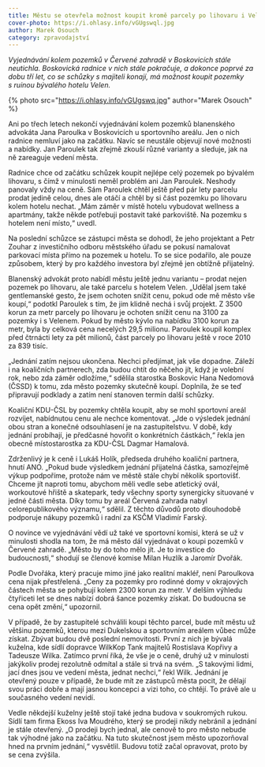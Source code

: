 ```yaml
---
title: Městu se otevřela možnost koupit kromě parcely po lihovaru i Velen
cover-photo: https://i.ohlasy.info/vGUgswql.jpg
author: Marek Osouch
category: zpravodajství
---
```


*Vyjednávání kolem pozemků v Červené zahradě v Boskovicích stále neutichla. Boskovická radnice v nich stále pokračuje, a dokonce poprvé za dobu tří let, co se schůzky s majiteli konají, má možnost koupit pozemky s ruinou bývalého hotelu Velen.*

{% photo src="https://i.ohlasy.info/vGUgswq.jpg" author="Marek Osouch" %}

Ani po třech letech nekončí vyjednávání kolem pozemků blanenského advokáta Jana Paroulka v Boskovicích u sportovního areálu. Jen o nich radnice nemluví jako na začátku. Navíc se neustále objevují nové možnosti a nabídky. Jan Paroulek tak zřejmě zkouší různé varianty a sleduje, jak na ně zareaguje vedení města.

Radnice chce od začátku schůzek koupit nejlépe celý pozemek po bývalém lihovaru, s čímž v minulosti neměl problém ani Jan Paroulek. Neshody panovaly vždy na ceně. Sám Paroulek chtěl ještě před pár lety parcelu prodat jedině celou, dnes ale otáčí a chtěl by si část pozemku po lihovaru kolem hotelu nechat. „Mám záměr v místě hotelu vybudovat wellness a apartmány, takže někde potřebuji postavit také parkoviště. Na pozemku s hotelem není místo,“ uvedl.

Na poslední schůzce se zástupci města se dohodl, že jeho projektant a Petr Zouhar z investičního odboru městského úřadu se pokusí namalovat parkovací místa přímo na pozemek u hotelu. To se sice podařilo, ale pouze způsobem, který by pro každého investora byl zřejmě jen obtížně přijatelný.

Blanenský advokát proto nabídl městu ještě jednu variantu – prodat nejen pozemek po lihovaru, ale také parcelu s hotelem Velen. „Udělal jsem také gentlemanské gesto, že jsem ochoten snížit cenu, pokud ode mě město vše koupí,“ podotkl Paroulek s tím, že jim klidně nechá i svůj projekt. Z 3500 korun za metr parcely po lihovaru je ochoten snížit cenu na 3100 za pozemky i s Velenem. Pokud by město kývlo na nabídku 3100 korun za metr, byla by celková cena necelých 29,5 milionu. Paroulek koupil komplex před čtrnácti lety za pět milionů, část parcely po lihovaru ještě v roce 2010 za 839 tisíc.

„Jednání zatím nejsou ukončena. Nechci předjímat, jak vše dopadne. Záleží i na koaličních partnerech, zda budou chtít do něčeho jít, když je volební rok, nebo zda záměr odložíme,“ sdělila starostka Boskovic Hana Nedomová (ČSSD) k tomu, zda město pozemky skutečně koupí. Doplnila, že se teď připravují podklady a zatím není stanoven termín další schůzky.

Koaliční KDU-ČSL by pozemky chtěla koupit, aby se mohl sportovní areál rozvíjet, nabídnutou cenu ale nechce komentovat. „Jde o výsledek jednání obou stran a konečné odsouhlasení je na zastupitelstvu. V době, kdy jednání probíhají, je předčasné hovořit o konkrétních částkách,“ řekla jen obecně místostarostka za KDU-ČSL Dagmar Hamalová.

Zdrženlivý je k ceně i Lukáš Holík, předseda druhého koaliční partnera, hnutí ANO. „Pokud bude výsledkem jednání přijatelná částka, samozřejmě výkup podpoříme, protože nám ve městě stále chybí několik sportovišť. Chceme jít naproti tomu, abychom měli vedle sebe atletický ovál, workoutové hřiště a skatepark, tedy všechny sporty synergicky situované v jedné části města. Díky tomu by areál Červená zahrada nabyl celorepublikového významu,“ sdělil. Z těchto důvodů proto dlouhodobě podporuje nákupy pozemků i radní za KSČM Vladimír Farský.

O novince ve vyjednávání vědí už také ve sportovní komisi, která se už v minulosti shodla na tom, že má město dál vyjednávat o koupi pozemků v Červené zahradě. „Město by do toho mělo jít. Je to investice do budoucnosti,“ shodují se členové komise Milan Huzlík a Jaromír Dvořák. 

Podle Dvořáka, který pracuje mimo jiné jako realitní makléř, není Paroulkova cena nijak přestřelená. „Ceny za pozemky pro rodinné domy v okrajových částech města se pohybují kolem 2300 korun za metr. V delším výhledu čtyřiceti let se dnes nabízí dobrá šance pozemky získat. Do budoucna se cena opět změní,“ upozornil.

V případě, že by zastupitelé schválili koupi těchto parcel, bude mít městu už většinu pozemků, kterou mezi Dukelskou a sportovním areálem vůbec může získat. Zbývat budou dvě poslední nemovitosti. První z nich je bývalá kuželna, kde sídlí dopravce WilkKop Tank majitelů Rostislava Kopřivy a Tadeusze Wilka. Zatímco první říká, že vše je o ceně, druhý už v minulosti jakýkoliv prodej rezolutně odmítal a stále si trvá na svém. „S takovými lidmi, jací dnes jsou ve vedení města, jednat nechci,“ řekl Wilk. Jednání je otevřený pouze v případě, že bude mít ze zástupců města pocit, že dělají svou práci dobře a mají jasnou koncepci a vizi toho, co chtějí. To právě ale u současného vedení nevidí.

Vedle někdejší kuželny ještě stojí také jedna budova v soukromých rukou. Sídlí tam firma Ekoss Iva Moudrého, který se prodeji nikdy nebránil a jednání je stále otevřený. „O prodeji bych jednal, ale cenově to pro město nebude tak výhodné jako na začátku. Na tuto skutečnost jsem město upozorňoval hned na prvním jednání,“ vysvětlil. Budovu totiž začal opravovat, proto by se cena zvýšila.
